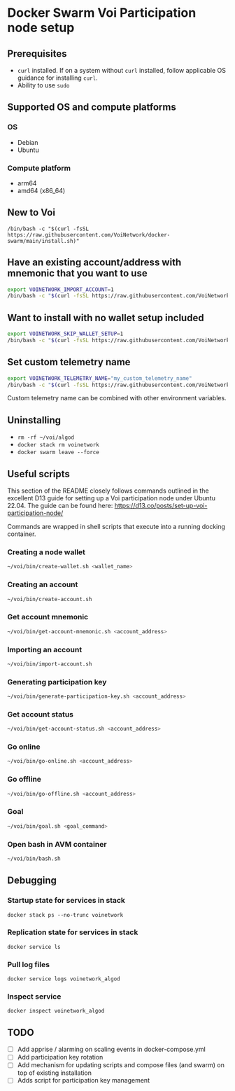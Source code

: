 # Docker Swarm Voi Participation node setup

## Prerequisites
- `curl` installed. If on a system without `curl` installed, follow applicable OS guidance for installing `curl`. 
- Ability to use `sudo`

## Supported OS and compute platforms
### OS
- Debian
- Ubuntu

### Compute platform
- arm64
- amd64 (x86_64)

## New to Voi
```
/bin/bash -c "$(curl -fsSL https://raw.githubusercontent.com/VoiNetwork/docker-swarm/main/install.sh)"
```

##  Have an existing account/address with mnemonic that you want to use
```bash
export VOINETWORK_IMPORT_ACCOUNT=1
/bin/bash -c "$(curl -fsSL https://raw.githubusercontent.com/VoiNetwork/docker-swarm/main/install.sh)"
```

## Want to install with no wallet setup included
```bash
export VOINETWORK_SKIP_WALLET_SETUP=1
/bin/bash -c "$(curl -fsSL https://raw.githubusercontent.com/VoiNetwork/docker-swarm/main/install.sh)"
```

## Set custom telemetry name
```bash
export VOINETWORK_TELEMETRY_NAME="my_custom_telemetry_name"
/bin/bash -c "$(curl -fsSL https://raw.githubusercontent.com/VoiNetwork/docker-swarm/main/install.sh)"
```
Custom telemetry name can be combined with other environment variables.

## Uninstalling
- `rm -rf ~/voi/algod`
- `docker stack rm voinetwork`
- `docker swarm leave --force`

## Useful scripts
This section of the README closely follows commands outlined in the excellent D13 guide for setting up a Voi participation
node under Ubuntu 22.04. The guide can be found here: https://d13.co/posts/set-up-voi-participation-node/

Commands are wrapped in shell scripts that execute into a running docking container.

### Creating a node wallet
```bash
~/voi/bin/create-wallet.sh <wallet_name>
```

### Creating an account
```bash
~/voi/bin/create-account.sh 
```

### Get account mnemonic
```bash
~/voi/bin/get-account-mnemonic.sh <account_address>
```

### Importing an account
```bash
~/voi/bin/import-account.sh
```

### Generating participation key
```bash
~/voi/bin/generate-participation-key.sh <account_address>
```

### Get account status
```bash
~/voi/bin/get-account-status.sh <account_address>
```

### Go online
```bash
~/voi/bin/go-online.sh <account_address>
```

### Go offline
```bash
~/voi/bin/go-offline.sh <account_address>
```

### Goal
```bash
~/voi/bin/goal.sh <goal_command>
```

### Open bash in AVM container
```bash
~/voi/bin/bash.sh
```

## Debugging
### Startup state for services in stack
`docker stack ps --no-trunc voinetwork`

### Replication state for services in stack
`docker service ls`

### Pull log files
`docker service logs voinetwork_algod`

### Inspect service
`docker inspect voinetwork_algod`

## TODO
- [ ] Add apprise / alarming on scaling events in docker-compose.yml
- [ ] Add participation key rotation
- [ ] Add mechanism for updating scripts and compose files (and swarm) on top of existing installation
- [ ] Adds script for participation key management